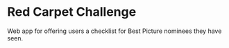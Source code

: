 # Red Carpet Challenge

Web app for offering users a checklist for Best Picture nominees they have seen.